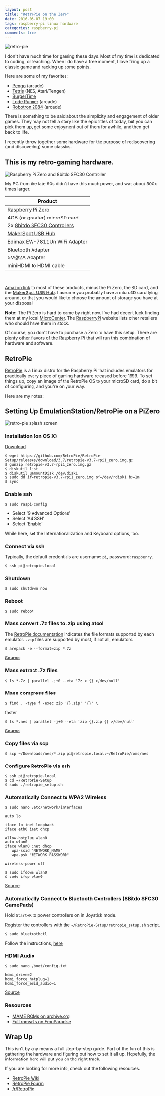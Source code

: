 ```yaml
---
layout: post
title: "RetroPie on the Zero"
date: 2016-05-07 19:00
tags: raspberry-pi linux hardware
categories: raspberry-pi
comments: true
---
```


![retro-pie](/assets/images/retro-pie.jpg)

I don't have much time for gaming these days. Most of my time is dedicated to coding, or teaching. When I do have a free moment, I love firing up a classic game and racking up some points.

Here are some of my favorites:

* [Pengo](http://www.arcade-museum.com/game_detail.php?game_id=8989) (arcade)
* [Tetris](https://en.wikipedia.org/wiki/Tetris_(Atari)) (NES, Atari/Tengen)
* [BurgerTime](http://www.classicgaming.cc/classics/burgertime/)
* [Lode Runner](https://en.wikipedia.org/wiki/Lode_Runner) (arcade)
* [Robotron 2084](https://en.wikipedia.org/wiki/Robotron:_2084) (arcade)

There is something to be said about the simplicity and engagement of older games. They may not tell a story like the epic titles of today, but you can pick them up, get some enjoyment out of them for awhile, and then get back to life.

I recently threw together some hardware for the purpose of rediscovering (and discovering) some classics.

## This is my retro-gaming hardware.

![Raspberry Pi Zero and 8bitdo SFC30 Controller](/assets/images/pi-zero.png)

My PC from the late 90s didn't have this much power, and was about 500x times larger.

| Product |
| ------- |
| [Raspberry Pi Zero](https://www.raspberrypi.org/products/pi-zero/) |
| 4GB (or greater) microSD card |
| 2x [8bitdo SFC30 Controllers](http://8bitdo.com/sfc30/) |
| [MakerSpot USB Hub](http://makerspot.com/stackable-usb-hub-for-raspberry-pi-zero/) |
| Edimax EW-7811Un WiFi Adapter |
| Bluetooth Adapter |
| 5V@2A Adapter |
| miniHDMI to HDMI cable |

<br />

[Amazon link](https://www.amazon.com/gp/registry/wishlist/A9W6UVBXLQZ4/ref=cm_wl_list_o_2?) to most of these products, minus the Pi Zero, the SD card, and the [MakerSpot USB Hub](http://makerspot.com/stackable-usb-hub-for-raspberry-pi-zero/). I assume you probably have a microSD card lying around, or that you would like to choose the amount of storage you have at your disposal.

**Note:** The Pi Zero is hard to come by right now. I've had decent luck finding them at my local [MicroCenter](http://www.microcenter.com/). The [RaspberryPi](https://www.raspberrypi.org/products/pi-zero/) website lists other retailers who should have them in stock.

Of course, you don't have to purchase a Zero to have this setup. There are [plenty other flavors of the Raspberry Pi](https://www.raspberrypi.org/products/) that will run this combination of hardware and software.

## RetroPie

[RetroPie](https://retropie.org.uk/) is a Linux distro for the Raspberry Pi that includes emulators for practically every piece of gaming hardware released before 1999. To set things up, copy an image of the RetroPie OS to your microSD card, do a bit of configuring, and you're on your way.

Here are my notes:

## Setting Up EmulationStation/RetroPie on a PiZero

![retro-pie splash screen](/assets/images/retro-pie-darkgrey.png)

### Installation (on OS X)

[Download](https://retropie.org.uk/download/)

```
$ wget https://github.com/RetroPie/RetroPie-Setup/releases/download/3.7/retropie-v3.7-rpi1_zero.img.gz
$ gunzip retropie-v3.7-rpi1_zero.img.gz
$ diskutil list
$ diskutil unmountDisk /dev/disk1
$ sudo dd if=retropie-v3.7-rpi1_zero.img of=/dev/rdisk1 bs=1m
$ sync
```

### Enable ssh

```
$ sudo raspi-config
```

* Select '9 Advanced Options'
* Select 'A4 SSH'
* Select 'Enable'

While here, set the Internationalization and Keyboard options, too.

### Connect via ssh

Typically, the default credentials are username: `pi`, password: `raspberry`.

```
$ ssh pi@retropie.local
```

### Shutdown

```
$ sudo shutdown now
```

### Reboot

```
$ sudo reboot
```

### Mass convert .7z files to .zip using atool

The [RetroPie documentation](https://github.com/RetroPie/RetroPie-Setup/wiki/Supported-Systems) indicates the file formats supported by each emulator. `.zip` files are supported by most, if not all, emulators.

```
$ arepack -e --format=zip *.7z
```

[Source](http://web.archive.org/web/20130208164402/http://www.expertslogin.com/linux-administration/extracts-files-archive-atool-utility/)

### Mass extract .7z files

```
$ ls *.7z | parallel -j+0 --eta '7z x {} >/dev/null'
```

### Mass compress files

```
$ find . -type f -exec zip '{}.zip' '{}' \;
```

faster

```
$ ls *.nes | parallel -j+0 --eta 'zip {}.zip {} >/dev/null'
```

[Source](http://stackoverflow.com/a/17771205/2675670)

### Copy files via scp

```
$ scp ~/Downloads/nes/*.zip pi@retropie.local:~/RetroPie/roms/nes
```

### Configure RetroPie via ssh

```
$ ssh pi@retropie.local
$ cd ~/RetroPie-Setup
$ sudo ./retropie_setup.sh
```

### Automatically Connect to WPA2 Wireless

```
$ sudo nano /etc/network/interfaces
```

```
auto lo

iface lo inet loopback
iface eth0 inet dhcp

allow-hotplug wlan0
auto wlan0
iface wlan0 inet dhcp
   wpa-ssid "NETWORK_NAME"
   wpa-psk "NETWORK_PASSWORD"

wireless-power off
```

```
$ sudo ifdown wlan0
$ sudo ifup wlan0
```

[Source](https://github.com/retropie/retropie-setup/wiki/Wifi#method-2-interfaces)

### Automatically Connect to Bluetooth Controllers (8Bitdo SFC30 GamePads)

Hold `Start+R` to power controllers on in Joystick mode.

Register the controllers with the `~/RetroPie-Setup/retropie_setup.sh` script.

```
$ sudo bluetoothctl
```

Follow the instructions, [here](https://github.com/retropie/retropie-setup/wiki/setting-up-a-bluetooth-controller)

### HDMI Audio

```
$ sudo nano /boot/config.txt
```

```
hdmi_drive=2
hdmi_force_hotplug=1
hdmi_force_edid_audio=1
```

[Source](http://elinux.org/R-Pi_Troubleshooting#Sound)

### Resources

* [MAME ROMs on archive.org](https://archive.org/details/messmame)
* [Full romsets on EmuParadise][1]

## Wrap Up

This isn't by any means a full step-by-step guide. Part of the fun of this is gathering the hardware and figuring out how to set it all up. Hopefully, the information here will put you on the right track.

If you are looking for more info, check out the following resources.

* [RetroPie Wiki](https://github.com/RetroPie/RetroPie-Setup/wiki)
* [RetroPie Fourm](https://retropie.org.uk/forum/)
* [/r/RetroPie](https://www.reddit.com/r/retropie)

[1]: http://www.emuparadise.me/Complete_ROM_Sets_(Full_Sets_in_One_File)_ROMs/List-All-Titles/37
